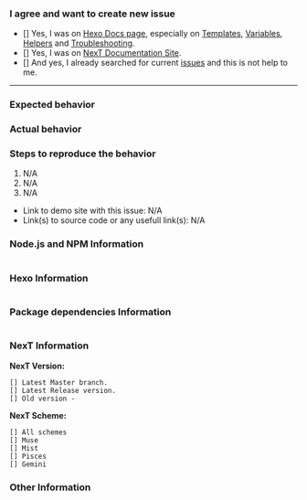<!-- ATTENTION!
IF YOU DON'T FILL OUT THE FOLLOWING INFORMATION WE MIGHT CLOSE YOUR ISSUE WITHOUT INVESTIGATING.
如果你不填充下面的内容，我们可能会直接关闭你的 issue。

If you want to fast resolve your issue, WRITE IT IN ENGLISH, please. Not all contributors/collaborators know Chinese language and Google translate can't always give true translates on issues. Thanks!
You may delete this recomendations and use template which is placed below.
-->

### I agree and want to create new issue <!-- (我确认我已经查看了) -->

<!-- Check all with "x" (使用 "x" 选择) -->
- [] Yes, I was on [Hexo Docs page](https://hexo.io/docs/), especially on [Templates](https://hexo.io/docs/templates.html), [Variables](https://hexo.io/docs/variables.html), [Helpers](https://hexo.io/docs/helpers.html) and [Troubleshooting](https://hexo.io/docs/troubleshooting.html).
- [] Yes, I was on [NexT Documentation Site](http://theme-next.org).
- [] And yes, I already searched for current [issues](https://github.com/theme-next/hexo-theme-next/issues?utf8=%E2%9C%93&q=is%3Aissue) and this is not help to me.

***

### Expected behavior <!-- (预期行为) -->


### Actual behavior <!-- (实际行为) -->


### Steps to reproduce the behavior <!-- (重现步骤) -->
1. N/A
2. N/A
3. N/A

* Link to demo site with this issue: N/A
* Link(s) to source code or any usefull link(s): N/A

### Node.js and NPM Information
<!-- Paste info from `node -v && npm -v`  (粘貼信息 `node -v && npm -v`) -->
```

```

### Hexo Information
<!-- Paste info from `hexo -v`  (粘貼信息 `hexo -v`) -->
```

```

### Package dependencies Information
<!-- Paste info from `cat package.json`  (粘貼信息 `cat package.json`) -->
```

```

### NexT Information

**NexT Version:**
<!-- Check one with "x" (使用 "x" 选择) -->
```
[] Latest Master branch.
[] Latest Release version.
[] Old version -
```

**NexT Scheme:**
<!-- Check one with "x" (使用 "x" 选择) -->
```
[] All schemes
[] Muse
[] Mist
[] Pisces
[] Gemini
```

### Other Information <!-- (Like Browser, System, Screenshots) -->
